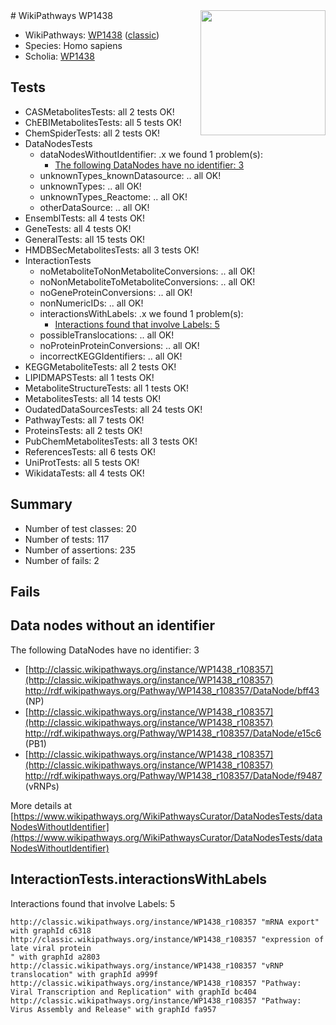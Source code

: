 <img style="float: right; width: 200px" src="https://upload.wikimedia.org/wikipedia/commons/thumb/8/83/Wplogo_with_text_500.png/640px-Wplogo_with_text_500.png" />
# WikiPathways WP1438

* WikiPathways: [WP1438](https://wikipathways.org/pathways/WP1438) ([classic](https://classic.wikipathways.org/instance/WP1438))
* Species: Homo sapiens
* Scholia: [WP1438](https://scholia.toolforge.org/wikipathways/WP1438)
## Tests
* CASMetabolitesTests: all 2 tests OK!
* ChEBIMetabolitesTests: all 5 tests OK!
* ChemSpiderTests: all 2 tests OK!
* DataNodesTests
    * dataNodesWithoutIdentifier: .x we found 1 problem(s):
        * [The following DataNodes have no identifier: 3](#d2d32fa2)
    * unknownTypes_knownDatasource: .. all OK!
    * unknownTypes: .. all OK!
    * unknownTypes_Reactome: .. all OK!
    * otherDataSource: .. all OK!
* EnsemblTests: all 4 tests OK!
* GeneTests: all 4 tests OK!
* GeneralTests: all 15 tests OK!
* HMDBSecMetabolitesTests: all 3 tests OK!
* InteractionTests
    * noMetaboliteToNonMetaboliteConversions: .. all OK!
    * noNonMetaboliteToMetaboliteConversions: .. all OK!
    * noGeneProteinConversions: .. all OK!
    * nonNumericIDs: .. all OK!
    * interactionsWithLabels: .x we found 1 problem(s):
        * [Interactions found that involve Labels: 5](#630d267c)
    * possibleTranslocations: .. all OK!
    * noProteinProteinConversions: .. all OK!
    * incorrectKEGGIdentifiers: .. all OK!
* KEGGMetaboliteTests: all 2 tests OK!
* LIPIDMAPSTests: all 1 tests OK!
* MetaboliteStructureTests: all 1 tests OK!
* MetabolitesTests: all 14 tests OK!
* OudatedDataSourcesTests: all 24 tests OK!
* PathwayTests: all 7 tests OK!
* ProteinsTests: all 2 tests OK!
* PubChemMetabolitesTests: all 3 tests OK!
* ReferencesTests: all 6 tests OK!
* UniProtTests: all 5 tests OK!
* WikidataTests: all 4 tests OK!


## Summary

* Number of test classes: 20
* Number of tests: 117
* Number of assertions: 235
* Number of fails: 2

## Fails

<a name="d2d32fa2" />

## Data nodes without an identifier

The following DataNodes have no identifier: 3

* [http://classic.wikipathways.org/instance/WP1438_r108357](http://classic.wikipathways.org/instance/WP1438_r108357) http://rdf.wikipathways.org/Pathway/WP1438_r108357/DataNode/bff43 (NP)
* [http://classic.wikipathways.org/instance/WP1438_r108357](http://classic.wikipathways.org/instance/WP1438_r108357) http://rdf.wikipathways.org/Pathway/WP1438_r108357/DataNode/e15c6 (PB1)
* [http://classic.wikipathways.org/instance/WP1438_r108357](http://classic.wikipathways.org/instance/WP1438_r108357) http://rdf.wikipathways.org/Pathway/WP1438_r108357/DataNode/f9487 (vRNPs)


More details at [https://www.wikipathways.org/WikiPathwaysCurator/DataNodesTests/dataNodesWithoutIdentifier](https://www.wikipathways.org/WikiPathwaysCurator/DataNodesTests/dataNodesWithoutIdentifier)

<a name="630d267c" />

## InteractionTests.interactionsWithLabels

Interactions found that involve Labels: 5
```
http://classic.wikipathways.org/instance/WP1438_r108357 "mRNA export" with graphId c6318
http://classic.wikipathways.org/instance/WP1438_r108357 "expression of late viral protein
" with graphId a2803
http://classic.wikipathways.org/instance/WP1438_r108357 "vRNP translocation" with graphId a999f
http://classic.wikipathways.org/instance/WP1438_r108357 "Pathway: Viral Transcription and Replication" with graphId bc404
http://classic.wikipathways.org/instance/WP1438_r108357 "Pathway: Virus Assembly and Release" with graphId fa957
```

